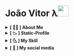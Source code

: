 <h1>João Vitor λ<img img src="https://media.giphy.com/media/12oufCB0MyZ1Go/giphy.gif" width="35"></h1>

<details>
<br>

  <summary> <b> [ 🙍‍♂️ ] About Me </summary>

  Hey! My name is João Vitor, I'm Brazilian and I love programming and computing in general!

  </details>
<details>
  <summary> <b>[ 📉 ] Static-Profile</summary><br>

![GitHub stats](https://github-readme-stats.vercel.app/api?username=UserJV&show_icons=true&theme=gruvbox)
[![Top Langs](https://github-readme-stats.vercel.app/api/top-langs/?username=UserJV&theme=gruvbox)](https://github.com/UserJV)
 </details>
<details>
  <summary> <b>[ 🌜 ] My Skill </summary>
        <h3>Operating Systems</h3>
		<center>
			<img alt="Android" src="https://img.shields.io/badge/Google-Android-3DDC84?style=for-the-badge&logo=Android"><br>
			<img alt="Linux" src="https://img.shields.io/badge/GNU-Linux-FCC624?style=for-the-badge&logo=Linux"><br>
                        <img alt="Windows" src="https://img.shields.io/badge/Microsoft-Windows-0078D6?style=for-the-badge&logo=Windows"><br>
		</center>
	<h3>Coding</h3>
		<center>
			<img alt="C" src="https://img.shields.io/badge/Language-C-A8B9CC?style=for-the-badge&logo=C"><br>
                        <img alt="Assembly" src="https://img.shields.io/badge/Language-Assembly%20x86_64-654FF0?style=for-the-badge&logo=Assembly"><br>
			<img alt="Python" src="https://img.shields.io/badge/Language-Python-3776AB?style=for-the-badge&logo=Python"><br>
                        <img alt="Shell Script" src="https://img.shields.io/badge/Language-Shell%20Script-4EAA25?style=for-the-badge&logo=GNU%20Bash"><br>
			<img alt="HTML" src="https://img.shields.io/badge/Language-HTML-E34F26?style=for-the-badge&logo=HTML5"><br>
			<img alt="CSS" src="https://img.shields.io/badge/Language-CSS-1572B6?style=for-the-badge&logo=CSS3"><br>
                        <img alt="JavaScript" src="https://img.shields.io/badge/Language-JavaScript-F7DF1E?style=for-the-badge&logo=JavaScript"><br>
                        <img alt="Git" src="https://img.shields.io/badge/Technology-Git-F05032?style=for-the-badge&logo=Git"><br>
		</center>
        <h3>Hacking</h3>
	        <li>🖥 Pentest </li>
		<li>📡 Networking</li>
		<li>🌐 Web Hacking</li>
                <li>🔎 OSINT</li>
                <li>📟 Hardware/Electronic</li>
</details>

<details>
	<summary><b> [ 📧 ] My social media</summary>
 <br>

[![Telegram](https://img.shields.io/badge/-Telegram-1ca0f1?style=social&logo=Telegram)](https://t.me/CranialGrinder) <br>
[![GitHub](https://img.shields.io/badge/GitHub-Follow%20me-181717?style=social&logo=GitHub)](https://github.com/UserJV)
</details>
